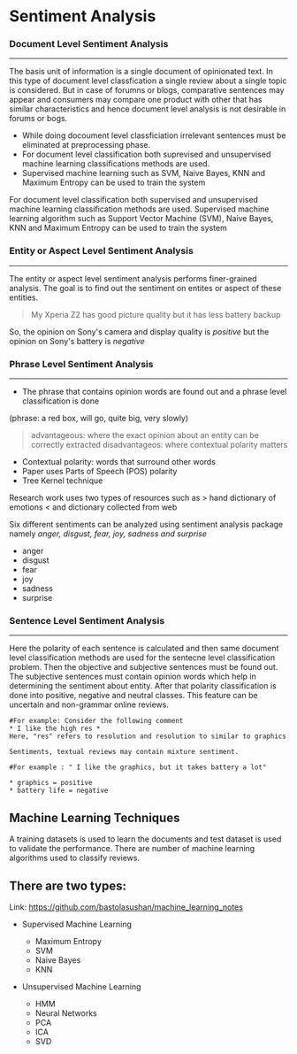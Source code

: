 # Sentiment Analysis




### Document Level Sentiment Analysis
------------------------------------------------

The basis unit of information is a single document of opinionated text. In this type of document level classfication a single review about a single topic is considered. But in case of forumns or blogs, comparative sentences may appear and consumers may compare one product with other that has similar characteristics and hence document level analysis is not desirable in forums or bogs.

* While doing docoument level classficiation irrelevant sentences must be eliminated at preprocessing phase.
* For document level classification both suprevised and unsupervised machine learning classifications methods are used.
* Supervised machine learning such as SVM, Naive Bayes, KNN and Maximum Entropy can be used to train the system

For document level classification both supervised and unsupervised machine learning classification methods are used. Supervised machine learning algorithm such as Support Vector Machine (SVM), Naive Bayes, KNN and Maximum Entropy can be used to train the system

### Entity or Aspect Level Sentiment Analysis
------------------------------------------------

The entity or aspect level sentiment analysis performs finer-grained analysis. The goal is to find out the sentiment on entites or aspect of these entities.
> My Xperia Z2 has good picture quality but it has less battery backup

So, the opinion on Sony's camera and display quality is *positive*           but the opinion on Sony's battery is *negative*


### Phrase Level Sentiment Analysis
------------------------------------------------

* The phrase that contains opinion words are found out and a phrase level classification is done

(phrase: a red box, will go, quite big, very slowly)

> advantageous: where the exact opinion about an entity can be correctly extracted
> disadvantageos: where contextual polarity matters

* Contextual polarity: words that surround other words
* Paper uses Parts of Speech (POS) polarity
* Tree Kernel technique

Research work uses two types of resources such as > hand dictionary of emotions < and dictionary collected from web

Six different sentiments can be analyzed using sentiment analysis package namely *anger, disgust, fear, joy, sadness and surprise*

* anger
* disgust
* fear
* joy
* sadness
* surprise

### Sentence Level Sentiment Analysis
------------------------------------------------
Here the polarity of each sentence is calculated and then same document level classification methods are used for the sentecne level classification problem. Then the objective and subjective sentences must be found out. The subjective sentences must contain opinion words which help in determining the sentiment about entity. After that polarity classification is done into positive, negative and neutral classes. This feature can be uncertain and non-grammar online reviews.
```
#For example: Consider the following comment
* I like the high res *
Here, "res" refers to resolution and resolution to similar to graphics

Sentiments, textual reviews may contain mixture sentiment.

#For example : " I like the graphics, but it takes battery a lot"

* graphics = positive
* battery life = negative
```

## Machine Learning Techniques

A training datasets is used to learn the documents and test dataset is used to validate the performance. There are number of machine learning algorithms used to classify reviews.

There are two types:
--------------------
Link: https://github.com/bastolasushan/machine_learning_notes

* Supervised Machine Learning
  * Maximum Entropy
  * SVM
  * Naive Bayes
  * KNN
  
* Unsupervised Machine Learning
  * HMM
  * Neural Networks
  * PCA
  * ICA
  * SVD
